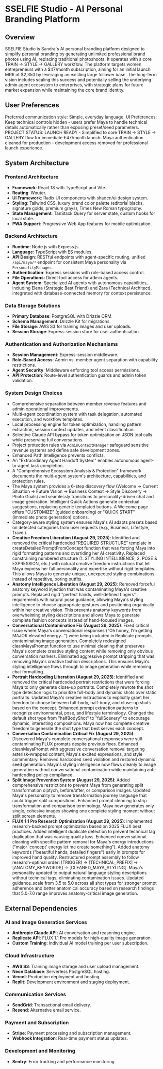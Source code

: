 # SSELFIE Studio - AI Personal Branding Platform

## Overview
SSELFIE Studio is Sandra's AI personal branding platform designed to simplify personal branding by generating unlimited professional brand photos using AI, replacing traditional photoshoots. It operates with a core TRAIN → STYLE → GALLERY workflow. The platform targets women entrepreneurs with a $47/month subscription, aiming for an initial launch MRR of $2,350 by leveraging an existing large follower base. The long-term vision includes scaling this success and potentially selling the underlying admin agent ecosystem to enterprises, with strategic plans for future market expansion while maintaining the core brand identity.

## User Preferences
Preferred communication style: Simple, everyday language.
UI Preferences: Keep technical controls hidden - users prefer Maya to handle technical details automatically rather than exposing preset/seed parameters.
PROJECT STATUS: LAUNCH READY - Simplified to core TRAIN → STYLE → GALLERY flow for immediate €47/month launch. Maya authentication cleaned for production - development access removed for professional launch experience.

## System Architecture

### Frontend Architecture
- **Framework**: React 18 with TypeScript and Vite.
- **Routing**: Wouter.
- **UI Framework**: Radix UI components with shadcn/ui design system.
- **Styling**: Tailwind CSS, luxury brand color palette (editorial blacks, signature golds, premium grays), Times New Roman typography.
- **State Management**: TanStack Query for server state, custom hooks for local state.
- **PWA Support**: Progressive Web App features for mobile optimization.

### Backend Architecture
- **Runtime**: Node.js with Express.js.
- **Language**: TypeScript with ES modules.
- **API Design**: RESTful endpoints with agent-specific routing, unified `/api/maya/*` endpoint for consistent Maya personality via `PersonalityManager`.
- **Authentication**: Express sessions with role-based access control.
- **File Operations**: Direct tool access for admin agents.
- **Agent System**: Specialized AI agents with autonomous capabilities, including Elena (Strategic Best Friend) and Zara (Technical Architect), integrated with database-connected memory for context persistence.

### Data Storage Solutions
- **Primary Database**: PostgreSQL with Drizzle ORM.
- **Schema Management**: Drizzle Kit for migrations.
- **File Storage**: AWS S3 for training images and user uploads.
- **Session Storage**: Express session store for user authentication.

### Authentication and Authorization Mechanisms
- **Session Management**: Express-session middleware.
- **Role-Based Access**: Admin vs. member agent separation with capability restrictions.
- **Agent Security**: Middleware enforcing tool access permissions.
- **API Protection**: Route-level authentication guards and admin token validation.

### System Design Choices
- Comprehensive separation between member revenue features and admin operational improvements.
- Multi-agent coordination system with task delegation, automated execution, and workflow templates.
- Local processing engine for token optimization, handling pattern extraction, session context updates, and intent classification.
- Selective Claude API bypass for token optimization on JSON tool calls while preserving full conversations.
- Project protection rules via `AdminContextManager` safeguard sensitive revenue systems and define safe development zones.
- Enhanced Path Intelligence prevents conflicts.
- An "Extraordinary Agent Handoff System" enables autonomous agent-to-agent task completion.
- A "Comprehensive Ecosystem Analysis & Protection" framework documents the multi-agent system's architecture, capabilities, and protection rules.
- The Maya system provides a 6-step discovery flow (Welcome → Current Situation → Future Vision → Business Context → Style Discovery → Photo Goals) and seamlessly transitions to personality-driven chat and image generation. Intelligent Quick Actions generate contextual suggestions, replacing generic templated buttons. A Welcome page offers "CUSTOMIZE" (guided onboarding) or "QUICK START" (immediate photo generation) options.
- Category-aware styling system ensures Maya's AI adapts presets based on detected categories from user requests (e.g., Business, Lifestyle, Travel).
- **Creative Freedom Liberation (August 29, 2025)**: Identified and removed the critical hardcoded "REQUIRED STRUCTURE" template in createDetailedPromptFromConcept function that was forcing Maya into rigid formatting patterns and overriding her AI creativity. Replaced constraining numbered structure (1. STYLING INTELLIGENCE, 2. POSE & EXPRESSION, etc.) with natural creative freedom instructions that let Maya express her full personality and expertise without rigid templates. This allows Maya to generate unique, unexpected styling combinations instead of repetitive, boring outfits.
- **Anatomy Intelligence Liberation (August 29, 2025)**: Removed forceful anatomy keyword injection that was contaminating Maya's creative prompts. Replaced rigid "perfect hands, well-defined fingers" requirements with natural pose guidance, allowing Maya's styling intelligence to choose appropriate gestures and positioning organically within her creative vision. This prevents anatomy keywords from overwhelming styling descriptions and allows Maya to generate complete fashion concepts instead of hand-focused images.
- **Conversational Contamination Fix (August 29, 2025)**: Fixed critical issue where Maya's conversational responses ("Oh honey, I'm getting MAJOR elevated energy...") were being included in Replicate prompts, contaminating image generation. Completely redesigned cleanMayaPrompt function to use minimal cleaning that preserves Maya's complete creative styling content while removing only obvious conversation markers. Eliminated aggressive prompt stripping that was removing Maya's creative fashion descriptions. This ensures Maya's styling intelligence flows through to image generation while removing chat formatting.
- **Portrait Hardcoding Liberation (August 29, 2025)**: Identified and removed the critical hardcoded portrait restrictions that were forcing Maya to only generate close-up portraits. Completely rewrote the shot type detection logic to prioritize full-body and dynamic shots over static portraits. Updated Maya's creative instructions to explicitly grant her freedom to choose between full-body, half-body, and close-up shots based on the concept. Enhanced prompt extraction patterns to recognize environmental, pose, and lifestyle terminology. Changed the default shot type from "halfBodyShot" to "fullScenery" to encourage dynamic, interesting compositions. Maya now has complete creative freedom to generate the shot type that best serves each concept.
- **Conversation Contamination Critical Fix (August 29, 2025)**: Discovered Maya's complete conversational responses were still contaminating FLUX prompts despite previous fixes. Enhanced cleanMayaPrompt with aggressive conversation removal targeting asterisk-wrapped content, Maya's excited expressions, and style commentary. Removed hardcoded seed violation and restored dynamic seed generation. Maya's styling intelligence now flows cleanly to image generation without conversational contamination while maintaining anti-hardcoding policy compliance.
- **Split Image Prevention System (August 29, 2025)**: Added comprehensive restrictions to prevent Maya from generating split transformation diptych, before/after, or comparison images. Updated Maya's personality to remove transformation journey language that could trigger split compositions. Enhanced prompt cleaning to strip transformation and comparison terminology. Maya now generates only single, cohesive images showing one complete styling moment without split screen elements.
- **FLUX 1.1 Pro Research Optimization (August 29, 2025)**: Implemented research-backed prompt optimization based on 2025 FLUX best practices. Added intelligent duplicate detection to prevent technical tag duplication that was causing quality loss. Enhanced conversational cleaning with specific pattern removal for Maya's energy introductions ("major 'concept' energy let me create something"). Added anatomy keywords ("beautiful hands, detailed fingers") early in prompts for improved hand quality. Restructured prompt assembly to follow research-optimal order: [TRIGGER] → [TECHNICAL_PREFIX] → [ANATOMY_KEYWORDS] → [CLEANED_MAYA_STYLING]. Maya's personality updated to output natural language styling descriptions without technical tags, eliminating contamination issues. Updated guidance_scale from 3.5 to 5.0 across all shot types for stronger prompt adherence and better anatomical accuracy based on research findings that 5.0-7.0 range improves anatomy-critical image generation.

## External Dependencies

### AI and Image Generation Services
- **Anthropic Claude API**: AI conversation and reasoning engine.
- **Replicate API**: FLUX 1.1 Pro models for high-quality image generation.
- **Custom Training**: Individual AI model training per user subscription.

### Cloud Infrastructure
- **AWS S3**: Training image storage and user upload management.
- **Neon Database**: Serverless PostgreSQL hosting.
- **Vercel**: Production deployment and hosting.
- **Replit**: Development environment and staging deployment.

### Communication Services
- **SendGrid**: Transactional email delivery.
- **Resend**: Alternative email service.

### Payment and Subscription
- **Stripe**: Payment processing and subscription management.
- **Webhook Integration**: Real-time payment status updates.

### Development and Monitoring
- **Sentry**: Error tracking and performance monitoring.
